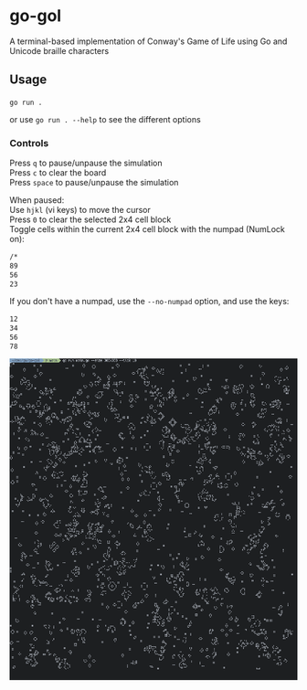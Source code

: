 # go-gol
A terminal-based implementation of Conway's Game of Life using Go and Unicode braille characters 

## Usage
`go run .`

or use `go run . --help` to see the different options

### Controls
Press `q` to pause/unpause the simulation  
Press `c` to clear the board  
Press `space` to pause/unpause the simulation

When paused:  
Use `hjkl` (vi keys) to move the cursor  
Press `0` to clear the selected 2x4 cell block  
Toggle cells within the current 2x4 cell block with the numpad (NumLock on):
```
/*
89
56
23
```

If you don't have a numpad, use the `--no-numpad` option, and use the keys:
```
12
34
56
78
```

![Screenshot of a large game of life board running in a terminal](/screenshots/gol.png)
